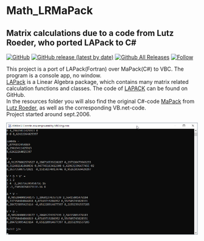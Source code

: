 # Math_LRMaPack  
## Matrix calculations due to a code from Lutz Roeder, who ported LAPack to C#  

[![GitHub](https://img.shields.io/github/license/OlimilO1402/Math_LRMaPack?style=plastic)](https://github.com/OlimilO1402/Math_LRMaPack/blob/master/LICENSE) 
[![GitHub release (latest by date)](https://img.shields.io/github/v/release/OlimilO1402/Math_LRMaPack?style=plastic)](https://github.com/OlimilO1402/Math_LRMaPack/releases/latest)
[![Github All Releases](https://img.shields.io/github/downloads/OlimilO1402/Math_LRMaPack/total.svg)](https://github.com/OlimilO1402/Math_LRMaPack/releases/download/v2.3.4/Math_LRMaPack.zip)
[![Follow](https://img.shields.io/github/followers/OlimilO1402.svg?style=social&label=Follow&maxAge=2592000)](https://github.com/OlimilO1402/Math_LRMaPack/watchers)

This project is a port of LAPack(Fortran) over MaPack(C#) to VBC. The program is a console app, no window.  
[LAPack](http://www.netlib.org/lapack/) is a Linear Algebra package, which contains many matrix related calculation functions and classes. The code of [LAPACK](https://github.com/Reference-LAPACK) can be found on GitHub.  
In the resources folder you will also find the original C#-code [MaPack](https://github.com/filgood/Mapack) from [Lutz Roeder](https://github.com/lutzroeder), as well as the corresponding VB.net-code.  
Project started around sept.2006.  

![LRMaPack Image](Resources/LRMaPack.png "LRMaPack Image")
